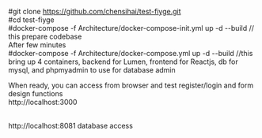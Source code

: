 #git clone https://github.com/chensihai/test-fiyge.git <br>
#cd test-fiyge <br>
#docker-compose -f Architecture/docker-compose-init.yml up -d --build // this prepare codebase <br>
After few minutes <br>
#docker-compose -f Architecture/docker-compose.yml up -d --build //this bring up 4 containers, backend for Lumen, frontend for Reactjs, db for mysql, and phpmyadmin to use for database admin <br>

When ready, you can access from browser and test register/login and form design functions <br>
http://localhost:3000 <br><br>

http://localhost:8081 database access
